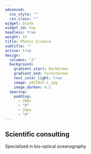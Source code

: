 ```yaml
---
advanced:
  css_style: ""
  css_class: ""
widget: blank
widget_id: top
headless: true
weight: 15
title: Photic Science
subtitle: ""
active: true
design:
  columns: "2"
  background:
    gradient_start: DarkGreen
    gradient_end: ForestGreen
    text_color_light: true
    image: p912015-2.jpg
    image_darken: 0.5
  spacing:
    padding:
      - 20px
      - "0"
      - 20px
      - "0"
---
```



## Scientific consulting

Specialized in bio-optical oceanography